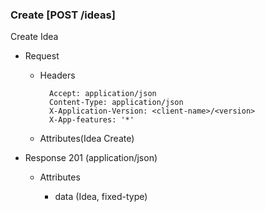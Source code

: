 ### Create [POST /ideas]

Create Idea

+ Request
    + Headers

            Accept: application/json
            Content-Type: application/json
            X-Application-Version: <client-name>/<version>
            X-App-features: '*'
    
    + Attributes(Idea Create)
    
+ Response 201 (application/json)

    + Attributes
        
        + data (Idea, fixed-type)
    
<!-- include(../error_responses.md) -->
